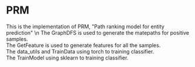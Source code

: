 # PRM
This is the implementation of PRM, "Path ranking model for entity prediction" \n
The GraphDFS is used to generate the matepaths for positive samples.  
The GetFeature is used to generate features for all the samples.  
The data_utils and TrainData using torch to training classifier.  
The TrainModel using sklearn to training classifier.  

